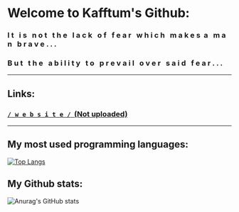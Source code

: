 # Welcome to Kafftum's Github:
### I t&nbsp;&nbsp; i s&nbsp;&nbsp; n o t&nbsp;&nbsp; t h e&nbsp;&nbsp; l a c k&nbsp;&nbsp; o f&nbsp;&nbsp; f e a r&nbsp;&nbsp; w h i c h&nbsp;&nbsp; m a k e s&nbsp;&nbsp;a&nbsp;&nbsp; m a n&nbsp;&nbsp; b r a v e . . .

### B u t&nbsp;&nbsp; t h e&nbsp;&nbsp; a b i l i t y&nbsp;&nbsp; t o&nbsp;&nbsp; p r e v a i l&nbsp;&nbsp; o v e r&nbsp;&nbsp; s a i d&nbsp;&nbsp; f e a r . . .

---

## Links:

### [``/ w e b s i t e /``&nbsp;&nbsp;(Not uploaded)]()

---

## My most used programming languages:

[![Top Langs](https://github-readme-stats.vercel.app/api/top-langs/?username=Kafftum&layout=compact&theme=tokyonight)](https://github.com/anuraghazra/github-readme-stats)

## My Github stats:

![Anurag's GitHub stats](https://github-readme-stats.vercel.app/api?username=Kafftum&show_icons=true&theme=radical)
